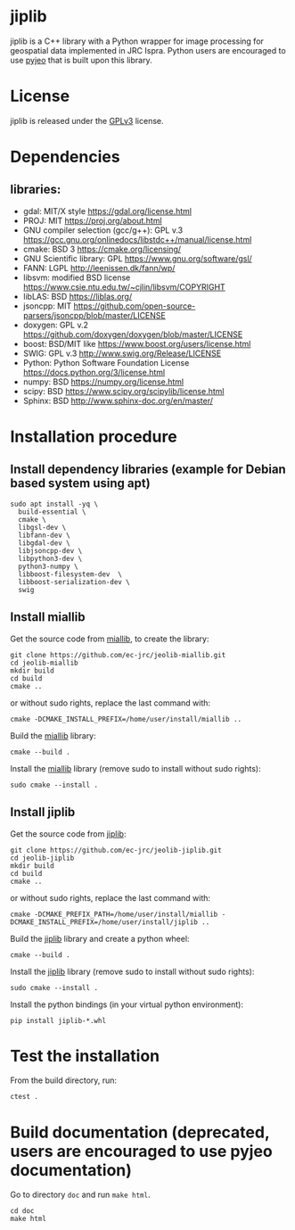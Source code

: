 # jiplib

jiplib is a C++ library with a Python wrapper for image processing for geospatial data implemented in JRC Ispra. Python users are encouraged to use [pyjeo](https://github.com/ec-jrc/jeolib-pyjeo) that is built upon this library.

# License

jiplib is released under the [GPLv3](https://www.gnu.org/licenses) license.

# Dependencies
 ## libraries: 

* gdal: MIT/X style https://gdal.org/license.html
* PROJ: MIT https://proj.org/about.html
* GNU compiler selection (gcc/g++): GPL v.3 https://gcc.gnu.org/onlinedocs/libstdc++/manual/license.html
* cmake: BSD 3 https://cmake.org/licensing/
* GNU Scientific library: GPL https://www.gnu.org/software/gsl/
* FANN: LGPL http://leenissen.dk/fann/wp/
* libsvm: modified BSD license https://www.csie.ntu.edu.tw/~cjlin/libsvm/COPYRIGHT
* libLAS: BSD https://liblas.org/
* jsoncpp: MIT https://github.com/open-source-parsers/jsoncpp/blob/master/LICENSE
* doxygen: GPL v.2 https://github.com/doxygen/doxygen/blob/master/LICENSE
* boost: BSD/MIT like https://www.boost.org/users/license.html
* SWIG: GPL v.3 http://www.swig.org/Release/LICENSE
* Python: Python Software Foundation License https://docs.python.org/3/license.html
* numpy: BSD https://numpy.org/license.html
* scipy: BSD https://www.scipy.org/scipylib/license.html
* Sphinx: BSD http://www.sphinx-doc.org/en/master/


# Installation procedure
## Install dependency libraries (example for Debian based system using apt)

```
sudo apt install -yq \
  build-essential \
  cmake \
  libgsl-dev \
  libfann-dev \
  libgdal-dev \
  libjsoncpp-dev \
  libpython3-dev \
  python3-numpy \
  libboost-filesystem-dev  \
  libboost-serialization-dev \
  swig
```

## Install miallib

Get the source code from [miallib](https://github.com/ec-jrc/jeolib-miallib), to create the library:

```
git clone https://github.com/ec-jrc/jeolib-miallib.git
cd jeolib-miallib
mkdir build
cd build
cmake ..
```

or without sudo rights, replace the last command with:
```
cmake -DCMAKE_INSTALL_PREFIX=/home/user/install/miallib ..
```

Build the [miallib](https://github.com/ec-jrc/jeolib-miallib) library:

```
cmake --build .
```

Install the [miallib](https://github.com/ec-jrc/jeolib-miallib) library (remove sudo to install without sudo rights):

```
sudo cmake --install .
```

## Install jiplib

Get the source code from [jiplib](https://github.com/ec-jrc/jeolib-jiplib):
```
git clone https://github.com/ec-jrc/jeolib-jiplib.git
cd jeolib-jiplib
mkdir build
cd build
cmake ..
```

or without sudo rights, replace the last command with:
```
cmake -DCMAKE_PREFIX_PATH=/home/user/install/miallib -DCMAKE_INSTALL_PREFIX=/home/user/install/jiplib ..
```

Build the [jiplib](https://github.com/ec-jrc/jeolib-jiplib) library and create a python wheel:
```
cmake --build .
```

Install the [jiplib](https://github.com/ec-jrc/jeolib-jiplib) library (remove sudo to install without sudo rights):

```
sudo cmake --install .
```

Install the python bindings (in your virtual python environment):

```
pip install jiplib-*.whl
```

# Test the installation

From the build directory, run:
```
ctest .
```

# Build documentation (deprecated, users are encouraged to use pyjeo documentation)

Go to directory `doc` and run `make html`.
```
cd doc
make html
```
